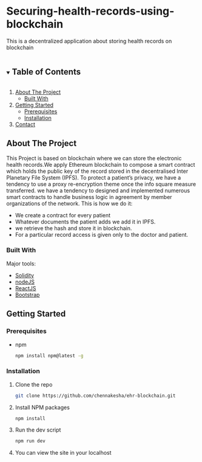 # Securing-health-records-using-blockchain

This is a decentralized application about storing health records on blockchain

<!-- TABLE OF CONTENTS -->
<details open="open">
  <summary><h2 style="display: inline-block">Table of Contents</h2></summary>
  <ol>
    <li>
      <a href="#about-the-project">About The Project</a>
      <ul>
        <li><a href="#built-with">Built With</a></li>
      </ul>
    </li>
    <li>
      <a href="#getting-started">Getting Started</a>
      <ul>
        <li><a href="#prerequisites">Prerequisites</a></li>
        <li><a href="#installation">Installation</a></li>
      </ul>
    </li>
    <li><a href="#contact">Contact</a></li>
  </ol>
</details>

<!-- ABOUT THE PROJECT -->

## About The Project

This Project is based on blockchain where we can store the electronic health records.We apply Ethereum blockchain to compose a smart contract which holds the public key of
the record stored in the decentralised Inter Planetary File System (IPFS). To protect a patient’s
privacy, we have a tendency to use a proxy re-encryption theme once the info square measure
transferred. we have a tendency to designed and implemented numerous smart contracts to handle
business logic in agreement by member organizations of the network.
This is how we do it:

- We create a contract for every patient
- Whatever documents the patient adds we add it in IPFS.
- we retrieve the hash and store it in blockchain.
- For a particular record access is given only to the doctor and patient.

### Built With

Major tools:

- [Solidity](https://docs.soliditylang.org/en/v0.8.4/)
- [nodeJS](https://nodejs.org/en/)
- [ReactJS](https://reactjs.org)
- [Bootstrap](https://getbootstrap.com)

<!-- GETTING STARTED -->

## Getting Started

### Prerequisites

- npm
  ```sh
  npm install npm@latest -g
  ```

### Installation

1. Clone the repo
   ```sh
   git clone https://github.com/chennakesha/ehr-blockchain.git
   ```
2. Install NPM packages
   ```sh
   npm install
   ```
3. Run the dev script
   ```sh
   npm run dev
   ```
4. You can view the site in your localhost
